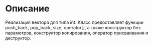 # Описание 
Реализация вектора для типа int. Класс предоставляет функции push_back, pop_back, size, operator[], а также конструктор без параметров, конструктор копирования, оператор присваивания и деструктор.
